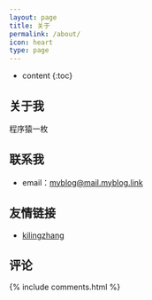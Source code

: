 ```yaml
---
layout: page
title: 关于
permalink: /about/
icon: heart
type: page
---
```


* content
{:toc}

## 关于我
程序猿一枚

## 联系我

* email：[myblog@mail.myblog.link](mailto:myblog@mail.myblog.link)

## 友情链接

- [kilingzhang](http://blog.kilingzhang.com/)

## 评论

{% include comments.html %}
